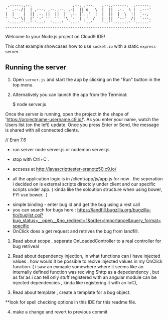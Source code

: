 
     ,-----.,--.                  ,--. ,---.   ,--.,------.  ,------.
    '  .--./|  | ,---. ,--.,--. ,-|  || o   \  |  ||  .-.  \ |  .---'
    |  |    |  || .-. ||  ||  |' .-. |`..'  |  |  ||  |  \  :|  `--, 
    '  '--'\|  |' '-' ''  ''  '\ `-' | .'  /   |  ||  '--'  /|  `---.
     `-----'`--' `---'  `----'  `---'  `--'    `--'`-------' `------'
    ----------------------------------------------------------------- 


Welcome to your Node.js project on Cloud9 IDE!

This chat example showcases how to use `socket.io` with a static `express` server.

## Running the server

1) Open `server.js` and start the app by clicking on the "Run" button in the top menu.

2) Alternatively you can launch the app from the Terminal:

    $ node server.js

Once the server is running, open the project in the shape of 'https://projectname-username.c9.io/'. As you enter your name, watch the Users list (on the left) update. Once you press Enter or Send, the message is shared with all connected clients.







// Eran 7.6 

- run server node server.js or nodemon server.js 
- stop with Ctrl+C .

- accsess at http://javascripttester-eranotz50.c9.io/ 

- all the application logic is in /client/app/js/app.js for now . the seperation i decided on is external scripts directcly under client 
and our specific scripts under app. ( kinda like the soloution structure when using bower, FYI use bower.. ) 


* simple binding - enter bug id and get the bug using a rest call  
* you can search for bugs here : https://landfill.bugzilla.org/bugzilla-tip/buglist.cgi?bug_status=__open__&no_redirect=1&order=Importance&query_format=specific  
* OnClick does a get request and retrives the bug from landfill.

1) Read about scope , seperate OnLoadedController to a real controller for bug retriveal 
2) Read about dependency injection, in what functions can i have injected values . how would it be possible to recive injected values in my OnClick function.
   ( i saw an exmaple somewhere where it seems like an internally defined function was reciving $http as a depedendency , 
       but as far as i can tell only stuff registered with an angular module can be injected dependencies , kinda like registering it with an IoC),
       
3) Read about template , create a template for a bug object.

**look for spell checking options in this IDE for this readme file.



4) make a change and revert to previous commit 